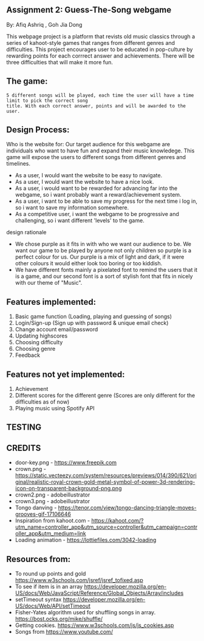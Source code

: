 ## Assignment 2: Guess-The-Song webgame
By: Afiq Ashriq , Goh Jia Dong

This webpage project is a platform that revists old music classics through a series of kahoot-style games that ranges from different genres and difficulties. This project encourages user to be educated in pop-culture by rewarding points for each corrrect answer and achievements. There will be three difficulties that will make it more fun.

## The game: 
    5 different songs will be played, each time the user will have a time limit to pick the correct song
    title. With each correct answer, points and will be awarded to the user.

## Design Process:
Who is the website for: Our target audience for this webgame are individuals who want to have fun and expand their music knowledege. This game will expose the users to different songs from different genres and timelines.
 - As a user, I would want the website to be easy to navigate.
 - As a user, I would want the website to have a nice look.
 - As a user, i would want to be rewarded for advancing far into the webgame, so i want probably want a reward/achievement system.
 - As a user, i want to be able to save my progress for the next time i log in, so i want to save my information somewhere.
 - As a competitive user, i want the webgame to be progressive and challenging, so i want different 'levels' to the game.

design rationale
- We chose purple as it fits in with who we want our audience to be. We want our game to be played by anyone not only children so purple is a perfect colour for us. Our purple is a mix of light and dark, if it were other colours it would either look too boring or too kiddish.
- We have different fonts mainly a pixelated font to remind the users that it is a game, and our second font is a sort of stylish font that fits in nicely with our theme of "Music".


## Features implemented:
1. Basic game function (Loading, playing and guessing of songs)
2. Login/Sign-up (Sign up with password & unique email check)
3. Change account email/password
4. Updating highscores
5. Choosing difficulty
6. Choosing genre
7. Feedback

    

## Features not yet implemented:
1. Achievement
2. Different scores for the different genre (Scores are only different for the difficulties as of now)
3. Playing music using Spotify API
    

## TESTING

## CREDITS
- door-key.png - https://www.freepik.com
- crown.png - https://static.vecteezy.com/system/resources/previews/014/390/621/original/realistic-royal-crown-gold-metal-symbol-of-power-3d-rendering-icon-on-transparent-background-png.png
- crown2.png - adobeillustrator
- crown3.png - adobeillustrator
- Tongo danving - https://tenor.com/view/tongo-dancing-triangle-moves-grooves-gif-17106646
- Inspiration from kahoot.com - https://kahoot.com/?utm_name=controller_app&utm_source=controller&utm_campaign=controller_app&utm_medium=link
- Loading animation - https://lottiefiles.com/3042-loading
## Resources from:
- To round up points and gold https://www.w3schools.com/jsref/jsref_tofixed.asp
- To see if item is in an array https://developer.mozilla.org/en-US/docs/Web/JavaScript/Reference/Global_Objects/Array/includes
- setTimeout syntax https://developer.mozilla.org/en-US/docs/Web/API/setTimeout
- Fisher-Yates algorithm used for shuffling songs in array.  https://bost.ocks.org/mike/shuffle/
- Getting cookies. https://www.w3schools.com/js/js_cookies.asp
- Songs from https://www.youtube.com/

